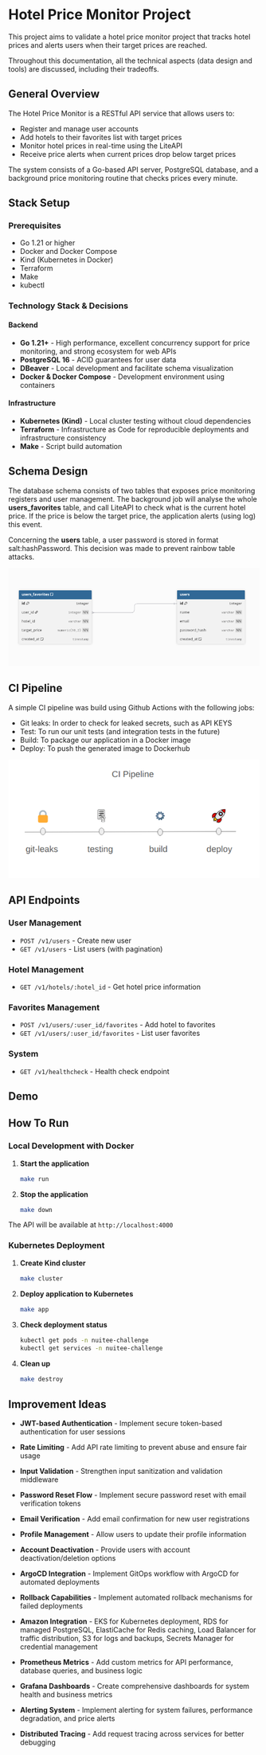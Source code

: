 # Hotel Price Monitor Project

This project aims to validate a hotel price monitor project that tracks hotel prices and alerts users when their target prices are reached.

Throughout this documentation, all the technical aspects (data design and tools) are discussed, including their tradeoffs.

## General Overview

The Hotel Price Monitor is a RESTful API service that allows users to:

- Register and manage user accounts
- Add hotels to their favorites list with target prices
- Monitor hotel prices in real-time using the LiteAPI
- Receive price alerts when current prices drop below target prices

The system consists of a Go-based API server, PostgreSQL database, and a background price monitoring routine that checks prices every minute.

## Stack Setup

### Prerequisites

- Go 1.21 or higher
- Docker and Docker Compose
- Kind (Kubernetes in Docker)
- Terraform
- Make
- kubectl

### Technology Stack & Decisions

#### Backend

- **Go 1.21+** - High performance, excellent concurrency support for price monitoring, and strong ecosystem for web APIs
- **PostgreSQL 16** - ACID guarantees for user data
- **DBeaver** - Local development and facilitate schema visualization
- **Docker & Docker Compose** - Development environment using containers

#### Infrastructure

- **Kubernetes (Kind)** - Local cluster testing without cloud dependencies
- **Terraform** - Infrastructure as Code for reproducible deployments and infrastructure consistency
- **Make** - Script build automation

## Schema Design

The database schema consists of two tables that exposes price monitoring registers and user management. The background job will analyse the whole **users_favorites** table, and call LiteAPI to check what is the current hotel price. If the price is below the target price, the application alerts (using log) this event.

Concerning the **users** table, a user password is stored in format salt:hashPassword. This decision was made to prevent rainbow table attacks.

![Database Schema Diagram](docs/tables.jpg?raw=true "Database schema design")

## CI Pipeline

A simple CI pipeline was build using Github Actions with the following jobs:

- Git leaks: In order to check for leaked secrets, such as API KEYS
- Test: To run our unit tests (and integration tests in the future)
- Build: To package our application in a Docker image
- Deploy: To push the generated image to Dockerhub

![CI Pipeline workflow](docs/pipeline.jpg?raw=true "Pipeline workflow")

## API Endpoints

### User Management

- `POST /v1/users` - Create new user
- `GET /v1/users` - List users (with pagination)

### Hotel Management

- `GET /v1/hotels/:hotel_id` - Get hotel price information

### Favorites Management

- `POST /v1/users/:user_id/favorites` - Add hotel to favorites
- `GET /v1/users/:user_id/favorites` - List user favorites

### System

- `GET /v1/healthcheck` - Health check endpoint

## Demo

## How To Run

### Local Development with Docker

1. **Start the application**

   ```bash
   make run
   ```

2. **Stop the application**
   ```bash
   make down
   ```

The API will be available at `http://localhost:4000`

### Kubernetes Deployment

1. **Create Kind cluster**

   ```bash
   make cluster
   ```

2. **Deploy application to Kubernetes**

   ```bash
   make app
   ```

3. **Check deployment status**

   ```bash
   kubectl get pods -n nuitee-challenge
   kubectl get services -n nuitee-challenge
   ```

4. **Clean up**
   ```bash
   make destroy
   ```

## Improvement Ideas

- **JWT-based Authentication** - Implement secure token-based authentication for user sessions
- **Rate Limiting** - Add API rate limiting to prevent abuse and ensure fair usage
- **Input Validation** - Strengthen input sanitization and validation middleware

- **Password Reset Flow** - Implement secure password reset with email verification tokens
- **Email Verification** - Add email confirmation for new user registrations
- **Profile Management** - Allow users to update their profile information
- **Account Deactivation** - Provide users with account deactivation/deletion options

- **ArgoCD Integration** - Implement GitOps workflow with ArgoCD for automated deployments
- **Rollback Capabilities** - Implement automated rollback mechanisms for failed deployments

- **Amazon Integration** - EKS for Kubernetes deployment, RDS for managed PostgreSQL, ElastiCache for Redis caching, Load Balancer for traffic distribution, S3 for logs and backups, Secrets Manager for credential management

- **Prometheus Metrics** - Add custom metrics for API performance, database queries, and business logic
- **Grafana Dashboards** - Create comprehensive dashboards for system health and business metrics
- **Alerting System** - Implement alerting for system failures, performance degradation, and price alerts
- **Distributed Tracing** - Add request tracing across services for better debugging
